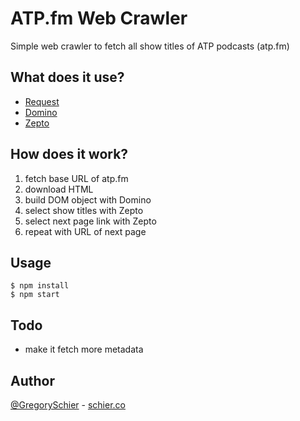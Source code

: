 ATP.fm Web Crawler
==================

Simple web crawler to fetch all show titles of ATP podcasts (atp.fm)


## What does it use?

- [Request](https://github.com/mikeal/request)
- [Domino](https://github.com/fgnass/domino)
- [Zepto](https://github.com/fgnass/zepto-node)


## How does it work?

1. fetch base URL of atp.fm
2. download HTML
3. build DOM object with Domino
4. select show titles with Zepto
5. select next page link with Zepto
6. repeat with URL of next page


## Usage

```shell
$ npm install
$ npm start
```


## Todo

* make it fetch more metadata


## Author

[@GregorySchier](http://twitter.com/gregoryschier) - [schier.co](http://schier.co)
